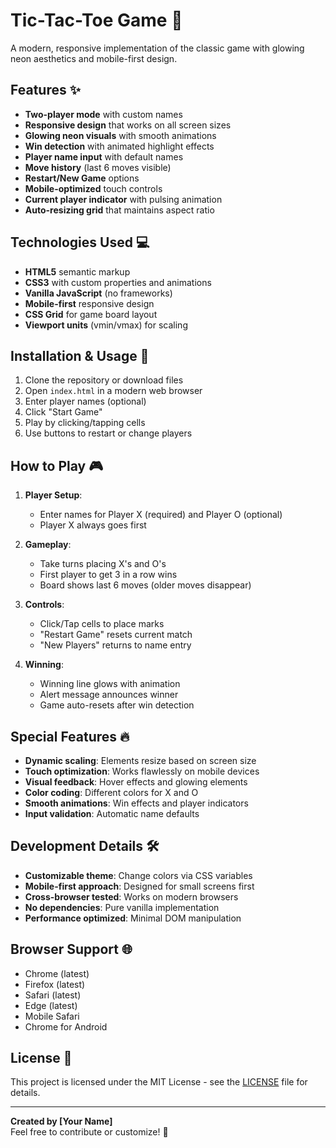 # Tic-Tac-Toe Game 🌟

A modern, responsive implementation of the classic game with glowing neon aesthetics and mobile-first design.

## Features ✨
- **Two-player mode** with custom names
- **Responsive design** that works on all screen sizes
- **Glowing neon visuals** with smooth animations
- **Win detection** with animated highlight effects
- **Player name input** with default names
- **Move history** (last 6 moves visible)
- **Restart/New Game** options
- **Mobile-optimized** touch controls
- **Current player indicator** with pulsing animation
- **Auto-resizing grid** that maintains aspect ratio

## Technologies Used 💻
- **HTML5** semantic markup
- **CSS3** with custom properties and animations
- **Vanilla JavaScript** (no frameworks)
- **Mobile-first** responsive design
- **CSS Grid** for game board layout
- **Viewport units** (vmin/vmax) for scaling

## Installation & Usage 🚀
1. Clone the repository or download files
2. Open `index.html` in a modern web browser
3. Enter player names (optional)
4. Click "Start Game"
5. Play by clicking/tapping cells
6. Use buttons to restart or change players

## How to Play 🎮
1. **Player Setup**:
   - Enter names for Player X (required) and Player O (optional)
   - Player X always goes first

2. **Gameplay**:
   - Take turns placing X's and O's
   - First player to get 3 in a row wins
   - Board shows last 6 moves (older moves disappear)

3. **Controls**:
   - Click/Tap cells to place marks
   - "Restart Game" resets current match
   - "New Players" returns to name entry

4. **Winning**:
   - Winning line glows with animation
   - Alert message announces winner
   - Game auto-resets after win detection

## Special Features 🔥
- **Dynamic scaling**: Elements resize based on screen size
- **Touch optimization**: Works flawlessly on mobile devices
- **Visual feedback**: Hover effects and glowing elements
- **Color coding**: Different colors for X and O
- **Smooth animations**: Win effects and player indicators
- **Input validation**: Automatic name defaults

## Development Details 🛠️
- **Customizable theme**: Change colors via CSS variables
- **Mobile-first approach**: Designed for small screens first
- **Cross-browser tested**: Works on modern browsers
- **No dependencies**: Pure vanilla implementation
- **Performance optimized**: Minimal DOM manipulation

## Browser Support 🌐
- Chrome (latest)
- Firefox (latest)
- Safari (latest)
- Edge (latest)
- Mobile Safari
- Chrome for Android

## License 📄
This project is licensed under the MIT License - see the [LICENSE](LICENSE) file for details.

---

**Created by [Your Name]**  
Feel free to contribute or customize! 🎨
